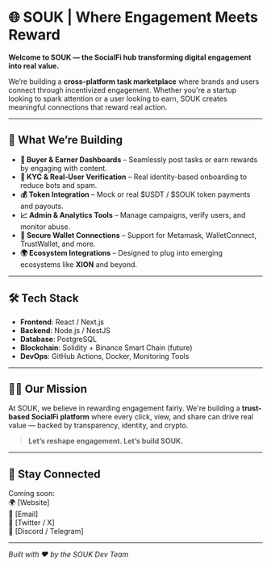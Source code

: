# 🌐 SOUK | Where Engagement Meets Reward

**Welcome to SOUK — the SocialFi hub transforming digital engagement into real value.**

We’re building a **cross-platform task marketplace** where brands and users connect through incentivized engagement. Whether you're a startup looking to spark attention or a user looking to earn, SOUK creates meaningful connections that reward real action.

---

## 🚀 What We’re Building

- **👥 Buyer & Earner Dashboards** – Seamlessly post tasks or earn rewards by engaging with content.
- **🧠 KYC & Real-User Verification** – Real identity-based onboarding to reduce bots and spam.
- **💰 Token Integration** – Mock or real $USDT / $SOUK token payments and payouts.
- **📈 Admin & Analytics Tools** – Manage campaigns, verify users, and monitor abuse.
- **🔐 Secure Wallet Connections** – Support for Metamask, WalletConnect, TrustWallet, and more.
- **🌍 Ecosystem Integrations** – Designed to plug into emerging ecosystems like **XION** and beyond.

---

## 🛠️ Tech Stack

- **Frontend**: React / Next.js
- **Backend**: Node.js / NestJS
- **Database**: PostgreSQL
- **Blockchain**: Solidity + Binance Smart Chain (future)
- **DevOps**: GitHub Actions, Docker, Monitoring Tools

---

## 👨‍💻 Our Mission

At SOUK, we believe in rewarding engagement fairly. We're building a **trust-based SocialFi platform** where every click, view, and share can drive real value — backed by transparency, identity, and crypto.

> **Let’s reshape engagement. Let’s build SOUK.**

---

## 🔗 Stay Connected

Coming soon:  
🌍 [Website]  
📧 [Email]  
📱 [Twitter / X]  
💬 [Discord / Telegram]

---

*Built with ❤️ by the SOUK Dev Team*

